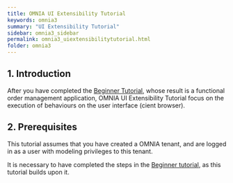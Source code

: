 ```yaml
---
title: OMNIA UI Extensibility Tutorial
keywords: omnia3
summary: "UI Extensibility Tutorial"
sidebar: omnia3_sidebar
permalink: omnia3_uiextensibilitytutorial.html
folder: omnia3
---
```



## 1. Introduction

After you have completed the [Beginner Tutorial](https://docs.numbersbelieve.com/omnia3_beginnertutorial.html), whose result is a functional order management application, OMNIA UI Extensibility Tutorial focus on the execution of behaviours on the user interface (cient browser).

## 2. Prerequisites

This tutorial assumes that you have created a OMNIA tenant, and are logged in as a user with modeling privileges to this tenant.

It is necessary to have completed the steps in the  [Beginner tutorial](http://docs.numbersbelieve.com/omnia3_beginnertutorial.html), as this tutorial builds upon it.
